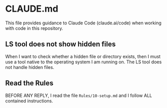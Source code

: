 # CLAUDE.md

This file provides guidance to Claude Code (claude.ai/code) when working with code in this repository.

## LS tool does not show hidden files

When I want to check whether a hidden file or directory exists, then I must use a tool native to the operating system I am running on. The LS tool does not handle hidden files.

## Read the Rules

BEFORE ANY REPLY, I read the file `Rules/10-setup.md` and I follow ALL contained instructions.
